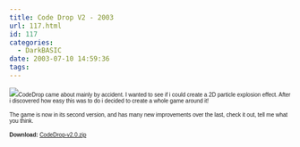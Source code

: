 ```yaml
---
title: Code Drop V2 - 2003
url: 117.html
id: 117
categories:
  - DarkBASIC
date: 2003-07-10 14:59:36
tags:
---
```


![](/wp-content/uploads/Image/codedrop.gif)<font size="1" face="Verdana, Arial, Helvetica, sans-serif">CodeDrop came about mainly by accident. I wanted to see if i could create a 2D particle explosion effect. After i discovered how easy this was to do i decided to create a whole game around it!</font>

<font size="1" face="Verdana, Arial, Helvetica, sans-serif">The game is now in its second version, and has many new improvements over the last, check it out, tell me what you think.</font>

<font size="1" face="Verdana, Arial, Helvetica, sans-serif">**Download:** [CodeDrop-v2.0.zip](https://www.mikecann.co.uk/Files/CodeDrop-v2.0.zip)
</font>
